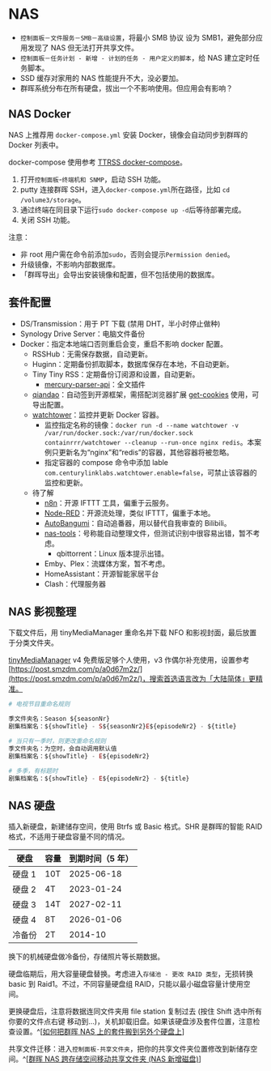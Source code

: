 # NAS

- `控制面板－文件服务－SMB－高级设置`，将最小 SMB 协议 设为 SMB1，避免部分应用发现了 NAS 但无法打开共享文件。
- `控制面板－任务计划 - 新增 - 计划的任务 - 用户定义的脚本`，给 NAS 建立定时任务脚本。
- SSD 缓存对家用的 NAS 性能提升不大，没必要加。
- 群晖系统分布在所有硬盘，拔出一个不影响使用。但应用会有影响？

## NAS Docker

NAS 上推荐用 `docker-compose.yml` 安装 Docker，镜像会自动同步到群晖的 Docker 列表中。

docker-compose 使用参考 [TTRSS docker-compose](http://ttrss.henry.wang/zh/#%E9%80%9A%E8%BF%87-docker-compose-%E9%83%A8%E7%BD%B2)。

1. 打开`控制面板`-`终端机和 SNMP`，启动 SSH 功能。
2. putty 连接群晖 SSH，进入`docker-compose.yml`所在路径，比如 `cd /volume3/storage`。
3. 通过终端在同目录下运行`sudo docker-compose up -d`后等待部署完成。
4. 关闭 SSH 功能。

注意：

- 非 root 用户需在命令前添加`sudo`，否则会提示`Permission denied`。
- 升级镜像，不影响内部数据库。
- 「群晖导出」会导出安装镜像和配置，但不包括使用的数据库。

## 套件配置

- DS/Transmission：用于 PT 下载 (禁用 DHT，半小时停止做种)
- Synology Drive Server：电脑文件备份
- Docker：指定本地端口否则重启会变，重启不影响 docker 配置。
  - RSSHub：无需保存数据，自动更新。
  - Huginn：定期备份抓取脚本，数据库保存在本地，不自动更新。
  - Tiny Tiny RSS：定期备份订阅源和设置，自动更新。
    - [mercury-parser-api](https://registry.hub.docker.com/r/wangqiru/mercury-parser-api)：全文插件
  - [qiandao](https://github.com/AragonSnow/qiandao)：自动签到开源框架，需搭配浏览器扩展 [get-cookies](https://github.com/ckx000/get-cookies) 使用，可导出配置。
  - [watchtower](https://containrrr.dev/watchtower/)：监控并更新 Docker 容器。
    - 监控指定名称的镜像：`docker run -d --name watchtower -v /var/run/docker.sock:/var/run/docker.sock containrrr/watchtower --cleanup --run-once nginx redis`。本案例只更新名为“nginx”和“redis”的容器，其他容器将被忽略。
    - 指定容器的 compose 命令中添加 lable `com.centurylinklabs.watchtower.enable=false`，可禁止该容器的监控和更新。
  - 待了解
    - [n8n](https://blog.csdn.net/alex_yangchuansheng/article/details/122295193)：开源 IFTTT 工具，偏重于云服务。
    - [Node-RED](https://github.com/node-red/node-red)：开源流处理，类似 IFTTT，偏重于本地。
    - [AutoBangumi](https://github.com/EstrellaXD/Auto_Bangumi)：自动追番器，用以替代自我审查的 Bilibili。
    - [nas-tools](https://github.com/jxxghp/nas-tools/wiki/%E5%AE%89%E8%A3%85%E6%95%99%E7%A8%8B)：号称能自动整理文件，但测试识别中很容易出错，暂不考虑。
      - qbittorrent：Linux 版本提示出错。
    - Emby、Plex：流媒体方案，暂不考虑。
    - HomeAssistant：开源智能家居平台
    - Clash：代理服务器

## NAS 影视整理

下载文件后，用 tinyMediaManager 重命名并下载 NFO 和影视封面，最后放置于分类文件夹。

[tinyMediaManager](https://www.tinymediamanager.org/download/) v4 免费版足够个人使用，v3 作偶尔补充使用，设置参考[https://post.smzdm.com/p/a0d67m2z/](https://post.smzdm.com/p/a0d67m2z/)，搜索首选语言改为「大陆简体」更精准。

```php
# 电视节目重命名规则

季文件夹名：Season ${seasonNr}
剧集档案名：${showTitle} - S${seasonNr2}E${episodeNr2} - ${title}

# 当只有一季时，则更改重命名规则
季文件夹名：为空时，会自动调用默认值
剧集档案名：${showTitle} - E${episodeNr2}

# 多季，有标题时
剧集档案名：${showTitle} - E${episodeNr2} - ${title}
```

## NAS 硬盘

插入新硬盘，新建储存空间，使用 Btrfs 或 Basic 格式。SHR 是群晖的智能 RAID 格式，不适用于硬盘容量不同的情况。

| 硬盘   | 容量 | 到期时间（5 年） |
| ------ | ---- | ---------------- |
| 硬盘 1 | 10T  | 2025-06-18       |
| 硬盘 2 | 4T   | 2023-01-24       |
| 硬盘 3 | 14T  | 2027-02-11       |
| 硬盘 4 | 8T   | 2026-01-06       |
| 冷备份 | 2T   | 2014-10          |

换下的机械硬盘做冷备份，存储照片等长期数据。

硬盘临期后，用大容量硬盘替换。考虑进入`存储池 - 更改 RAID 类型`，无损转换 basic 到 Raid1。不过，不同容量硬盘组 RAID，只能以最小磁盘容量计使用空间。

更换硬盘后，注意将数据连同文件夹用 file station 复制过去 (按住 Shift 选中所有你要的文件点右键 移动到...)，关机卸载旧盘。如果该硬盘涉及套件位置，注意检查设置。^[[如何把群晖 NAS 上的套件搬到另外个硬盘上](https://www.bigzhang.com/3264.html)]

共享文件迁移：进入`控制面板-共享文件夹`，把你的共享文件夹位置修改到新储存空间。^[[群晖 NAS 跨存储空间移动共享文件夹 (NAS 新增磁盘)](https://blog.csdn.net/hilaryfrank/article/details/109722319)]
